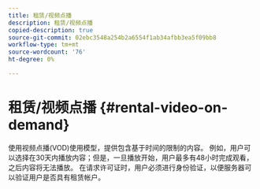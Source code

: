 ```yaml
---
title: 租赁/视频点播
description: 租赁/视频点播
copied-description: true
source-git-commit: 02ebc3548a254b2a6554f1ab34afbb3ea5f09bb8
workflow-type: tm+mt
source-wordcount: '76'
ht-degree: 0%

---
```


# 租赁/视频点播 {#rental-video-on-demand}

使用视频点播(VOD)使用模型，提供包含基于时间的限制的内容。 例如，用户可以选择在30天内播放内容；但是，一旦播放开始，用户最多有48小时完成观看，之后内容将无法播放。 在请求许可证时，用户必须进行身份验证，以便服务器可以验证用户是否具有租赁帐户。
